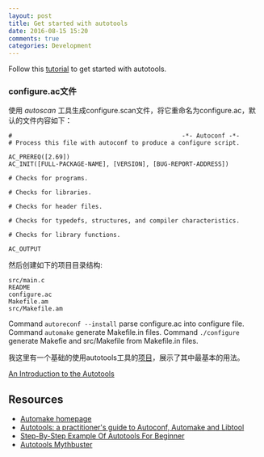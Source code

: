 ```yaml
---
layout: post
title: Get started with autotools
date: 2016-08-15 15:20
comments: true
categories: Development
---
```


Follow this [tutorial](https://www.gnu.org/software/automake/manual/html_node/Hello-World.html#Hello-World) to get started with autotools.

### configure.ac文件
使用 *autoscan* 工具生成configure.scan文件，将它重命名为configure.ac，默认的文件内容如下：

    #                                               -*- Autoconf -*-
    # Process this file with autoconf to produce a configure script.

    AC_PREREQ([2.69])
    AC_INIT([FULL-PACKAGE-NAME], [VERSION], [BUG-REPORT-ADDRESS])

    # Checks for programs.

    # Checks for libraries.

    # Checks for header files.

    # Checks for typedefs, structures, and compiler characteristics.

    # Checks for library functions.

    AC_OUTPUT

然后创建如下的项目目录结构:

    src/main.c
    README
    configure.ac
    Makefile.am
    src/Makefile.am

Command `autoreconf --install` parse configure.ac into configure file.
Command `automake` generate Makefile.in files.
Command `./configure` generate Makefie and src/Makefile from Makefile.in files.

我这里有一个基础的使用autotools工具的[项目](https://github.com/qichunren/glib-guide/tree/aa04d7151926ee197b7a16c57ddbff4db8673dc7)，展示了其中最基本的用法。

[An Introduction to the Autotools](https://www.gnu.org/software/automake/manual/html_node/Autotools-Introduction.html#Autotools-Introduction)


## Resources

* [Automake homepage](https://www.gnu.org/software/automake/)
* [Autotools: a practitioner's guide to Autoconf, Automake and Libtool](http://freesoftwaremagazine.com/books/autotools_a_guide_to_autoconf_automake_libtool/)
* [Step-By-Step Example Of Autotools For Beginner](http://www.aireadfun.com/blog/2012/12/03/study-automake/)
* [Autotools Mythbuster](https://autotools.io/index.html)
